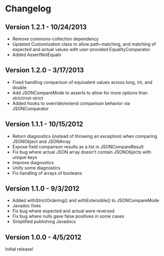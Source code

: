 Changelog
=========

Version 1.2.1 - 10/24/2013
--------------------------
 - Remove commons-collection dependency
 - Updated Customization class to allow path-matching, and matching of expected and actual values with user-provided EqualityComparator.
 - Added AssertNotEquals

Version 1.2.0 - 3/17/2013
-------------------------
 - Fixed handling comparison of equivalent values across long, int, and double
 - Add JSONCompareMode to asserts to allow for more options than strict/not-strict
 - Added hooks to override/extend comparison behavior via JSONComparator

Version 1.1.1 - 10/15/2012
--------------------------
 - Return diagnostics (instead of throwing an exception) when comparing JSONObject and JSONArray
 - Expose field comparison results as a list in JSONCompareResult
 - Fix bug where actual JSON array doesn't contain JSONObjects with unique keys
 - Improve diagnostics
 - Unify some diagnostics
 - Fix handling of arrays of booleans

Version 1.1.0 - 9/3/2012
------------------------
 - Added withStrictOrdering() and withExtensible() to JSONCompareMode
 - Javadoc fixes
 - Fix bug where expected and actual were reversed
 - Fix bug where nulls gave false positives in some cases
 - Simplified publishing Javadocs

Version 1.0.0 - 4/5/2012
------------------------
Initial release!

